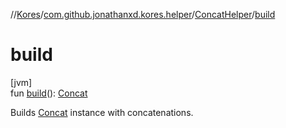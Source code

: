 //[Kores](../../../index.md)/[com.github.jonathanxd.kores.helper](../index.md)/[ConcatHelper](index.md)/[build](build.md)

# build

[jvm]\
fun [build](build.md)(): [Concat](../../com.github.jonathanxd.kores.base/-concat/index.md)

Builds [Concat](../../com.github.jonathanxd.kores.base/-concat/index.md) instance with concatenations.
